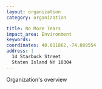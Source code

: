 ```yaml
---
layout: organization
category: organization

title: No More Tears
impact_area: Environment
keywords: 
coordinates: 40.611862,-74.089554
address: |
  14 Starbuck Street
  Staten Island NY 10304
---
```

Organization's overview
